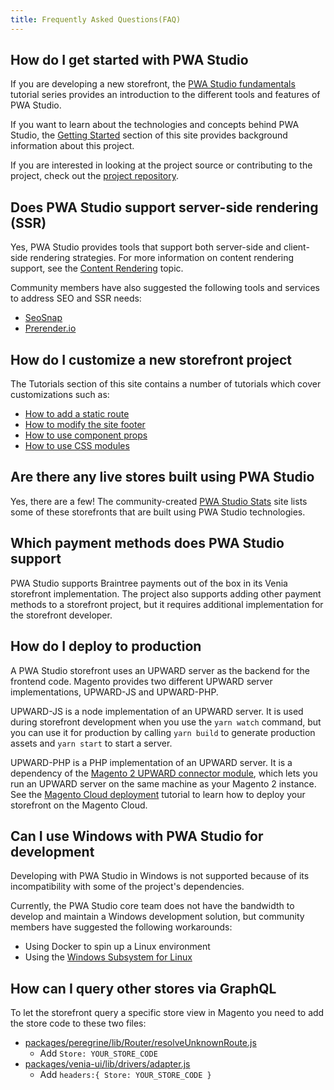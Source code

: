 ```yaml
---
title: Frequently Asked Questions(FAQ)
---
```


## How do I get started with PWA Studio

If you are developing a new storefront, the [PWA Studio fundamentals][] tutorial series provides an introduction to the different tools and features of PWA Studio.

If you want to learn about the technologies and concepts behind PWA Studio, the [Getting Started][] section of this site provides background information about this project.

If you are interested in looking at the project source or contributing to the project, check out the [project repository][].

## Does PWA Studio support server-side rendering (SSR)

Yes, PWA Studio provides tools that support both server-side and client-side rendering strategies.
For more information on content rendering support, see the [Content Rendering][] topic.

Community members have also suggested the following tools and services to address SEO and SSR needs:

-   [SeoSnap][]
-   [Prerender.io][]

## How do I customize a new storefront project

The Tutorials section of this site contains a number of tutorials which cover customizations such as:

-   [How to add a static route][]
-   [How to modify the site footer][]
-   [How to use component props][]
-   [How to use CSS modules][]

## Are there any live stores built using PWA Studio

Yes, there are a few!
The community-created [PWA Studio Stats][] site lists some of these storefronts that are built using PWA Studio technologies.

## Which payment methods does PWA Studio support

PWA Studio supports Braintree payments out of the box in its Venia storefront implementation.
The project also supports adding other payment methods to a storefront project, but
it requires additional implementation for the storefront developer.

## How do I deploy to production

A PWA Studio storefront uses an UPWARD server as the backend for the frontend code.
Magento provides two different UPWARD server implementations, UPWARD-JS and UPWARD-PHP.

UPWARD-JS is a node implementation of an UPWARD server.
It is used during storefront development when you use the `yarn watch` command, but
you can use it for production by calling `yarn build` to generate production assets and `yarn start` to start a server.

UPWARD-PHP is a PHP implementation of an UPWARD server.
It is a dependency of the [Magento 2 UPWARD connector module][], which lets you run an UPWARD server on the same machine as your Magento 2 instance.
See the [Magento Cloud deployment][] tutorial to learn how to deploy your storefront on the Magento Cloud.

## Can I use Windows with PWA Studio for development

Developing with PWA Studio in Windows is not supported because of its incompatibility with some of the project's dependencies.

Currently, the PWA Studio core team does not have the bandwidth to develop and maintain a Windows development solution, but
community members have suggested the following workarounds:

-   Using Docker to spin up a Linux environment
-   Using the [Windows Subsystem for Linux][]

## How can I query other stores via GraphQL
To let the storefront query a specific store view in Magento you need to add the store code to these two files:
- [packages/peregrine/lib/Router/resolveUnknownRoute.js][]
    - Add `Store: YOUR_STORE_CODE`
- [packages/venia-ui/lib/drivers/adapter.js][]
    - Add `headers:{ Store: YOUR_STORE_CODE }`

[getting started]: <{%link technologies/overview/index.md %}>
[pwa studio fundamentals]: <{%link tutorials/pwa-studio-fundamentals/index.md %}>
[content rendering]: <{% link technologies/basic-concepts/content-rendering/index.md %}>
[how to add a static route]: <{%link tutorials/pwa-studio-fundamentals/add-a-static-route/index.md %}>
[how to modify the site footer]: <{%link tutorials/pwa-studio-fundamentals/modify-site-footer/index.md %}>
[how to use component props]: <{%link tutorials/pwa-studio-fundamentals/using-component-props/index.md %}>
[how to use css modules]: <{%link tutorials/pwa-studio-fundamentals/css-modules/index.md %}>
[magento cloud deployment]: <{% link tutorials/cloud-deploy/index.md %}>
[project repository]: https://github.com/magento/pwa-studio
[seosnap]: https://seosnap.io/
[prerender.io]: https://prerender.io/
[pwa studio stats]: https://pwastudio-stats.com/
[magento 2 upward connector module]: https://github.com/magento-research/magento2-upward-connector
[windows subsystem for linux]: https://docs.microsoft.com/en-us/windows/wsl/install-win10
[packages/peregrine/lib/Router/resolveUnknownRoute.js]: https://github.com/magento/pwa-studio/blob/c952de12fb5294223b41d380b47d0d8d62732ffa/packages/peregrine/lib/Router/resolveUnknownRoute.js#L97
[packages/venia-ui/lib/drivers/adapter.js]: https://github.com/magento/pwa-studio/blob/c952de12fb5294223b41d380b47d0d8d62732ffa/packages/venia-ui/lib/drivers/adapter.js#L90
